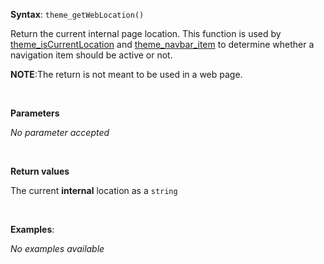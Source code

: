 **Syntax**: `theme_getWebLocation()`


Return the current internal page location. This function is used by [theme_isCurrentLocation](./theme_isCurrentLocation) and [theme_navbar_item](./theme_navbar_item) to determine whether a navigation item should be active or not.<br/>

**NOTE**:The return is not meant to be used in a web page.

<br/>

**Parameters**

*No parameter accepted*

<br/>

**Return values**

The current **internal** location as a `string`

<br/>

**Examples**:

*No examples available*